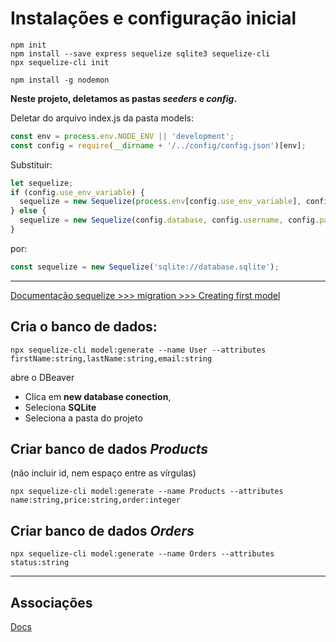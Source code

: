 # Instalações e configuração inicial

```shell
npm init
npm install --save express sequelize sqlite3 sequelize-cli
npx sequelize-cli init

npm install -g nodemon
```

**Neste projeto, deletamos as pastas *seeders* e *config*.**

Deletar do arquivo index.js da pasta models:
```js
const env = process.env.NODE_ENV || 'development';
const config = require(__dirname + '/../config/config.json')[env];
```

Substituir:
```js
let sequelize;
if (config.use_env_variable) {
  sequelize = new Sequelize(process.env[config.use_env_variable], config);
} else {
  sequelize = new Sequelize(config.database, config.username, config.password, config);
}
```

por:
```js
const sequelize = new Sequelize('sqlite://database.sqlite');
```

---

[Documentação sequelize >>> migration >>> Creating first model](http://docs.sequelizejs.com/manual/migrations.html#creating-first-model--and-migration-)

## Cria o banco de dados:

```shell
npx sequelize-cli model:generate --name User --attributes firstName:string,lastName:string,email:string
```

abre o DBeaver

* Clica em **new database conection**, 
* Seleciona **SQLite**
* Seleciona a pasta do projeto

## Criar banco de dados *Products*
(não incluir id, nem espaço entre as vírgulas)

```shell
npx sequelize-cli model:generate --name Products --attributes name:string,price:string,order:integer
```

## Criar banco de dados *Orders*
```shell
npx sequelize-cli model:generate --name Orders --attributes status:string
```

---

## Associações

[Docs](http://docs.sequelizejs.com/manual/associations.html)
